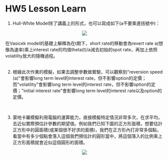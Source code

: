 # HW5 Lesson Learn

1. Hull-White Model除了講義上的形式，也可以寫成如下(a不要乘進括號中)：
<p align="center">
  <img src="https://render.githubusercontent.com/render/math?math=dr=a[\theta(t)/a-r] \times dt %2B \sigma \times dz">
</p>
   在Vasicek model的基礎上解釋為在t期下，short rate的移動會為revert rate a(想像為速率)乘上interest rate的均值theta(t)/a減去初始的spot rate，再加上依照volatility放大的隨機過程。
<br/>
<br/>

2. 根據此次作業的模擬，如果去調整參數做實驗，可以觀察到"reversion speed (a)"會影響long term level的interest rate，但不影響option的定價；而"volatility"會影響long term level的interest rate，但不影響option的定價；"initial interest rate"會影響long term level的interest rate以及option的定價。
<br/>

3. 蒙地卡羅模擬利用電腦的運算能力，直接模擬特定情況非常多次，在求平均，去近似實際預估計參數的期望值。例如我們已知下圖的正方形面積，想要估計正方形中的圓面積(或某個很不好求的面積)，我們在正方形內打非常多個點，看當中有多少個點會落入這個我們預估計的圓形當中，將這個落入的比例乘上正方形面積就會近似這個圓形的面積。
<p align="center">
  <img src="https://render.githubusercontent.com/render/math?math=dr=a[\theta(t)/a-r] \times dt %2B \sigma \times dz">
</p>
